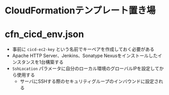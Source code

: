 CloudFormationテンプレート置き場
===

# cfn_cicd_env.json

- 事前に ```cicd-ec2-key``` という名前でキーペアを作成しておく必要がある
- Apache HTTP Server、Jenkins、Sonatype Nexusをインストールしたインスタンスを1台構築する
- ```SshLocation``` パラメータに自分のローカル環境のグローバルIPを設定してから使用する
  - サーバにSSHする際のセキュリティグループのインバウンドに設定される
